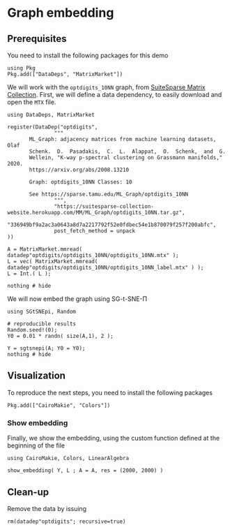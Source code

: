 
# Graph embedding


## Prerequisites

You need to install the following packages for this demo

```
using Pkg
Pkg.add(["DataDeps", "MatrixMarket"])
```


We will work with the `optdigits_10NN` graph, from [SuiteSparse Matrix Collection](https://sparse.tamu.edu/ML_Graph/optdigits_10NN). First, we will define a data dependency, to easily download and open the `MTX` file. 


```@example 2
using DataDeps, MatrixMarket

register(DataDep("optdigits",
               """
       ML_Graph: adjacency matrices from machine learning datasets, Olaf
       Schenk.  D.  Pasadakis,  C.  L.  Alappat,  O.  Schenk,  and  G.
       Wellein, "K-way p-spectral clustering on Grassmann manifolds," 2020.
       https://arxiv.org/abs/2008.13210

       Graph: optdigits_10NN Classes: 10

       See https://sparse.tamu.edu/ML_Graph/optdigits_10NN
               """,
               "https://suitesparse-collection-website.herokuapp.com/MM/ML_Graph/optdigits_10NN.tar.gz",
               "336949bf9a2ac3a0643a8d7a2217792f52e0fdbec54e1b870079f257f200abfc",
               post_fetch_method = unpack
))

A = MatrixMarket.mmread( datadep"optdigits/optdigits_10NN/optdigits_10NN.mtx" );
L = vec( MatrixMarket.mmread( datadep"optdigits/optdigits_10NN/optdigits_10NN_label.mtx" ) );
L = Int.( L );

nothing # hide
```

We will now embed the graph using SG-t-SNE-Π

```@example 2
using SGtSNEpi, Random

# reproducible results
Random.seed!(0);
Y0 = 0.01 * randn( size(A,1), 2 );

Y = sgtsnepi(A; Y0 = Y0);
nothing # hide
```

## Visualization

To reproduce the next steps, you need to install the following packages

```
Pkg.add(["CairoMakie", "Colors"])
```

### Show embedding

Finally, we show the embedding, using the custom function defined at
the beginning of the file

```@example 2
using CairoMakie, Colors, LinearAlgebra

show_embedding( Y, L ; A = A, res = (2000, 2000) )
```


## Clean-up

Remove the data by issuing

```@example 2
rm(datadep"optdigits"; recursive=true)
```
